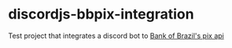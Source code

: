 # discordjs-bbpix-integration

Test project that integrates a discord bot to [Bank of Brazil's pix api](https://developers.bb.com.br/api-detalhes/5fa456cd751886001206b9f4/5fe317f6aa41dd0012009825/TRANSACOES_BANCARIAS)
